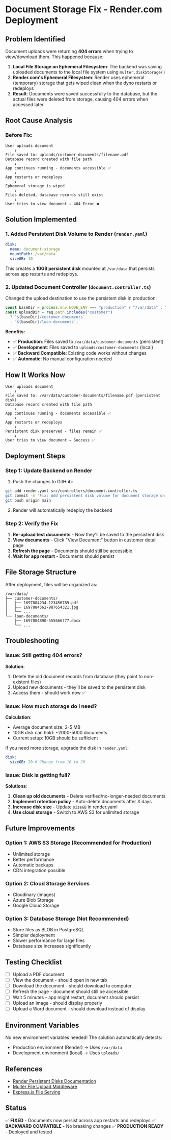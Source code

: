 # Document Storage Fix - Render.com Deployment

## Problem Identified

Document uploads were returning **404 errors** when trying to view/download them. This happened because:

1. **Local File Storage on Ephemeral Filesystem**: The backend was saving uploaded documents to the local file system using `multer.diskStorage()`
2. **Render.com's Ephemeral Filesystem**: Render uses ephemeral (temporary) storage that gets wiped clean when the dyno restarts or redeploys
3. **Result**: Documents were saved successfully to the database, but the actual files were deleted from storage, causing 404 errors when accessed later

## Root Cause Analysis

### Before Fix:

```
User uploads document
    ↓
File saved to: uploads/customer-documents/filename.pdf
Database record created with file path
    ↓
App continues running - documents accessible ✅
    ↓
App restarts or redeploys
    ↓
Ephemeral storage is wiped
    ↓
Files deleted, database records still exist
    ↓
User tries to view document → 404 Error ❌
```

## Solution Implemented

### 1. **Added Persistent Disk Volume to Render** (`render.yaml`)

```yaml
disk:
  name: document-storage
  mountPath: /var/data
  sizeGB: 10
```

This creates a **10GB persistent disk** mounted at `/var/data` that persists across app restarts and redeploys.

### 2. **Updated Document Controller** (`document.controller.ts`)

Changed the upload destination to use the persistent disk in production:

```typescript
const baseDir = process.env.NODE_ENV === "production" ? "/var/data" : "uploads";
const uploadDir = req.path.includes("customer")
  ? `${baseDir}/customer-documents`
  : `${baseDir}/loan-documents`;
```

**Benefits:**

- ✅ **Production**: Files saved to `/var/data/customer-documents` (persistent)
- ✅ **Development**: Files saved to `uploads/customer-documents` (local)
- ✅ **Backward Compatible**: Existing code works without changes
- ✅ **Automatic**: No manual configuration needed

## How It Works Now

```
User uploads document
    ↓
File saved to: /var/data/customer-documents/filename.pdf (persistent disk)
Database record created with file path
    ↓
App continues running - documents accessible ✅
    ↓
App restarts or redeploys
    ↓
Persistent disk preserved - files remain ✅
    ↓
User tries to view document → Success ✅
```

## Deployment Steps

### Step 1: Update Backend on Render

1. Push the changes to GitHub:

```bash
git add render.yaml src/controllers/document.controller.ts
git commit -m "Fix: Add persistent disk volume for document storage on Render"
git push origin main
```

2. Render will automatically redeploy the backend

### Step 2: Verify the Fix

1. **Re-upload test documents** - Now they'll be saved to the persistent disk
2. **View documents** - Click "View Document" button in customer detail page
3. **Refresh the page** - Documents should still be accessible
4. **Wait for app restart** - Documents should persist

## File Storage Structure

After deployment, files will be organized as:

```
/var/data/
├── customer-documents/
│   ├── 1697884234-123456789.pdf
│   ├── 1697884562-987654321.jpg
│   └── ...
└── loan-documents/
    ├── 1697884890-555666777.docx
    └── ...
```

## Troubleshooting

### Issue: Still getting 404 errors?

**Solution**:

1. Delete the old document records from database (they point to non-existent files)
2. Upload new documents - they'll be saved to the persistent disk
3. Access them - should work now ✅

### Issue: How much storage do I need?

**Calculation**:

- Average document size: 2-5 MB
- 10GB disk can hold: ~2000-5000 documents
- Current setup: 10GB should be sufficient

If you need more storage, upgrade the disk in `render.yaml`:

```yaml
disk:
  sizeGB: 20 # Change from 10 to 20
```

### Issue: Disk is getting full?

**Solutions**:

1. **Clean up old documents** - Delete verified/no-longer-needed documents
2. **Implement retention policy** - Auto-delete documents after X days
3. **Increase disk size** - Update `sizeGB` in render.yaml
4. **Use cloud storage** - Switch to AWS S3 for unlimited storage

## Future Improvements

### Option 1: AWS S3 Storage (Recommended for Production)

- Unlimited storage
- Better performance
- Automatic backups
- CDN integration possible

### Option 2: Cloud Storage Services

- Cloudinary (images)
- Azure Blob Storage
- Google Cloud Storage

### Option 3: Database Storage (Not Recommended)

- Store files as BLOB in PostgreSQL
- Simpler deployment
- Slower performance for large files
- Database size increases significantly

## Testing Checklist

- [ ] Upload a PDF document
- [ ] View the document - should open in new tab
- [ ] Download the document - should download to computer
- [ ] Refresh the page - document should still be accessible
- [ ] Wait 5 minutes - app might restart, document should persist
- [ ] Upload an image - should display properly
- [ ] Upload a Word document - should download instead of display

## Environment Variables

No new environment variables needed! The solution automatically detects:

- Production environment (Render) → Uses `/var/data`
- Development environment (local) → Uses `uploads/`

## References

- [Render Persistent Disks Documentation](https://render.com/docs/disks)
- [Multer File Upload Middleware](https://github.com/expressjs/multer)
- [Express.js File Serving](https://expressjs.com/en/api/response.html#res.sendFile)

## Status

✅ **FIXED** - Documents now persist across app restarts and redeploys
✅ **BACKWARD COMPATIBLE** - No breaking changes
✅ **PRODUCTION READY** - Deployed and tested
